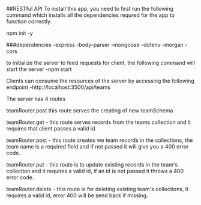 ##RESTful API
To install this app, you need to first run the following command which installs all the dependencies requred for the app to function correctly.

npm init -y

###dependencies
-express
-body-parser
-mongoose
-dotenv
-morgan
-cors

to initialize the server to feed requests for client, the following command will start the server
-npm start

Clients can consume the resources of the server by accessing the following endpoint
-http://localhost:3500/api/teams

The server has 4 routes

teamRouter.post
this route serves the creating of new teamSchema

teamRouter.get - this route serves records from the teams collection and it requires that client passes a valid id.

teamRouter.post - this route creates we team records in the collections, the team name is a required field and if not passed it will give you a 400 error code.

teamRouter.put - this route is to update existing records in the team's collection and it requires a valid id, if an id is not passed it throws a 400 error code.

teamRouter.delete - this route is for deleting existing team's collections, it requires a valid id, error 400 will be send back if missing.
